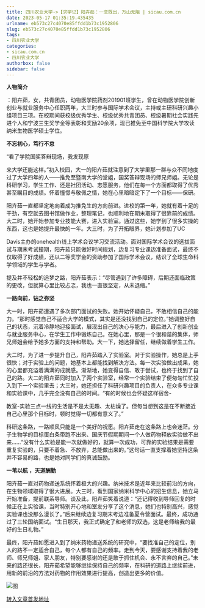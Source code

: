 ```yaml
---
title: 四川农业大学->【求学记】阳卉茹：一念既出，万山无阻 | sicau.com.cn
date: 2023-05-17 01:35:19.435435
urlname: eb573c27c4070e85ffdd1b73c1952806
slug: eb573c27c4070e85ffdd1b73c1952806
tags: 
- 四川农业大学
categories:
- sicau.com.cn
- 四川农业大学
authorbox: false
sidebar: false
---
```

**人物简介**

：阳卉茹，女，共青团员，动物医学院药剂201901班学生，曾在动物医学院创新创业与就业服务中心任职两年，大三时参与国际学术会议，主持或主研科研兴趣小组项目三项。在校期间获校级优秀学生、校级优秀共青团员、校级暑期社会实践先进个人和宁波三生奖学金等表彰和奖励20余项，现已推免至中国科学院大学攻读纳米生物医学硕士学位。

**不忘初心，笃行不怠**

“看了学院国奖答辩现场，我发现原
<!--more-->
来大学还能这样。”初入校园，大一的阳卉茹就注意到了大学里那一群与众不同地度过了大学四年的人——推免至暨南大学的堂姐，国奖答辩现场的师兄师姐。无论是科研学习，学生工作、还是社团活动、志愿服务，他们在每一个方面都取得了优秀甚至瞩目的成绩。怀着憧憬与敬佩之情，她在心里暗暗定下了一个目标——保研。

阳卉茹一直都坚定地向着成为推免生的方向前进。进校的第一年，她就有着十足的干劲，有空就去图书馆做作业，整理笔记，也顺利地在期末取得了很靠前的成绩。大二时，她开始参加专业技能大赛，进入实验室。通过这些，她学到了很多实操的东西，这也是她提升最快的一年。大三时，为了开拓眼界，她计划参加了UC

Davis主办的onehealth线上学术会议学习交流活动。面对国际学术会议的选拔面试与期末考试撞期，阳卉茹只能做好时间规划，边复习专业课边准备面试，最终不仅取得了好成绩，还以二等奖学金的资助参加了国际学术会议，结识了全球生命科学领域的学生与学者。

提及并不轻松的追梦之路，阳卉茹表示：“尽管遇到了许多障碍，后期还面临政策的更改，但就算心里比较忐忑，我也一直很坚定，从未退缩。”

**一路向前，钻之弥坚**

大一时，阳卉茹遭遇了多次部门面试的失败。她开始怀疑自己，不敢相信自己的能力。“那时感觉自己不适合大学的模式，其实是还没找到自己的定位。”她调整好自己的状态，沉着冷静地迎接面试，展现出自己的决心与能力，最后进入了创新创业与就业服务中心，在学生工作中锻炼自己。在她心里，那是一个很和谐的集体，师兄师姐会给予她多方面的支持和帮助。大一下，她选择留任，继续做着学生工作。

大二时，为了进一步提升自己，阳卉茹踏入了实验室。对于实验操作，她总是上手很快；对于实验上的问题，她基本上都能找到解决方法。每一次实验做出成果，她的心里都充溢着满满的成就感。渐渐地，她变得自信、敢于尝试，也终于找到了自己的路。大二的阳卉茹同时加入了两个实验室，经常一个实验结束了便匆匆忙忙投入到下一个实验里去；大三时，她还担任了科研兴趣项目的负责人，在众多专业课和实验课中，几乎完全没有自己的时间。“有的时候也会怀疑这样宿舍-

教室-实验三点一线的生活是不是太无趣、太枯燥了。但每当想到这是在不断接近自己心里那个目标时，顿时觉得一切都有意义了。”

科研这条路，一路顺风只能是一个美好的祝愿。阳卉茹走在这条路上也会迷茫。分子生物学的目标蛋白条带跑不出来、国庆节假期期间一个人做药物释放实验做不出来……“没有什么实验是能一次就做好的，就算一次成功，可靠的实验结果是需要重复实验的，只要不着急、不放弃，总能做出来的。”这句话一直支撑着她坚持这条并不容易的路，也是她对同学们的真诚鼓励。

**一苇以航** **，天道酬勤**

阳卉茹一直对药物递送系统怀着极大的兴趣。纳米技术是近年来比较前沿的方向，在生物领域取得了很大进展。大三时，看到国家纳米科学中心的招生信息，她立马开始准备，提前联系导师。谈及此，阳卉茹笑着说道：“还记得收到导师回复的时候正在上实验课，当时特别开心地和室友分享了这个消息，她们也特别高兴，感觉实验课也没那么漫长了。”后来继续边复习期末考边准备夏令营面试。最终，成功通过了三轮国纳面试。“生日那天，我正式确定了和老师的双选，这是老师给我的最好的生日礼物。”

最终，阳卉茹如愿进入到了纳米药物递送系统的研究中，“要找准自己的定位，别人的路不一定适合自己，每个人都有自己的频率。走到今天，要感谢支持着我的老师、师兄师姐、家人朋友，特别要感谢的还是敢于抓住机会、永不言弃的自己。”未来的路还很长，阳卉茹希望能够继续保持自己的频率，在科研的道路上继续前进，用新的前沿的方法对药物的作用效果进行提高，创造出更多的价值。

![图](https://news.sicau.edu.cn/__local/C/D4/50/6EF9399E1A11BF7C90A42DE3765_8F9B925D_1B31C0.png)

[转入文章首发地址](https://news.sicau.edu.cn/info/1078/72231.htm)